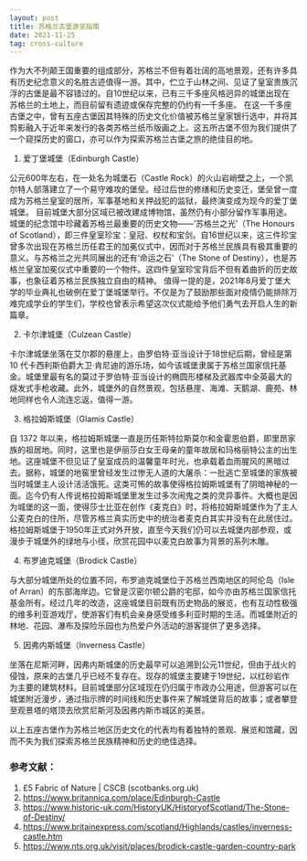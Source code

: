 ```yaml
---
layout: post
title: 苏格兰古堡游览指南
date: 2021-11-25
tag: cross-culture
---
```


作为大不列颠王国重要的组成部分，苏格兰不但有着壮阔的高地景观，还有许多具有历史纪念意义的名胜古迹值得一游。其中，伫立于山林之间、见证了皇室贵族沉浮的古堡是最不容错过的。自10世纪以来，已有三千多座风格迥异的城堡出现在苏格兰的土地上，而目前留有遗迹或保存完整的仍约有一千多座。
在这一千多座古堡之中，曾有五座古堡因其特殊的历史文化价值被苏格兰皇家银行选中，并将其剪影融入于近年来发行的各类苏格兰纸币版画之上。这五所古堡不但为我们提供了一个窥探历史的窗口，亦可以作为探索苏格兰古堡之旅的绝佳目的地。

1. 爱丁堡城堡（Edinburgh Castle）
 
公元600年左右，在一处名为城堡石（Castle Rock）的火山岩峭壁之上，一个凯尔特人部落建立了一个易守难攻的堡垒。经过后世的修缮和历史变迁，堡垒曾一度成为苏格兰皇室的居所，军事基地和关押战犯的监狱，最终演变成为现今的爱丁堡城堡。
目前城堡大部分区域已被改建成博物馆，虽然仍有小部分留作军事用途。城堡的纪念馆中珍藏着苏格兰最重要的历史文物——‘苏格兰之光’（The Honours of Scotland），即三件皇室珍宝：皇冠、权杖和宝剑。自16世纪以来，这三件珍宝曾多次出现在苏格兰历任君王的加冕仪式中，因而对于苏格兰民族具有极其重要的意义。与苏格兰之光共同展出的还有‘命运之石’（The Stone of Destiny），也是苏格兰皇室加冕仪式中重要的一个物件。这四件皇室珍宝背后不但有着曲折的历史故事，也象征着苏格兰民族独立自由的精神。
值得一提的是，2021年8月爱丁堡大学的毕业典礼也破例在爱丁堡城堡举行。不仅是为了鼓励那些面对疫情仍能排除万难完成学业的学生们，学校也曾表示希望这次仪式能给予他们勇气去开启人生的新篇章。

2. 卡尔津城堡（Culzean Castle）
 
卡尔津城堡坐落在艾尔郡的悬崖上，由罗伯特·亚当设计于18世纪后期，曾经是第 10 代卡西利斯伯爵大卫·肯尼迪的游乐场，如今该城堡隶属于苏格兰国家信托基金。城堡里最有名的莫过于罗伯特·亚当设计的椭圆形楼梯及武器库中全英最大的燧发式手枪收藏。此外，城堡外的自然景观，包括悬崖、海滩、天鹅湖、鹿苑、林地同样也令人流连忘返，值得一游。

3. 格拉姆斯城堡（Glamis Castle）
 
自 1372 年以来，格拉姆斯城堡一直是历任斯特拉斯莫尔和金霍恩伯爵，即里昂家族的祖居地。同时，这里也是伊丽莎白女王母亲的童年故居和玛格丽特公主的出生地。这座城堡不但见证了皇室成员的温馨童年时光，也承载着血雨腥风的黑暗过去。据称，城堡的地窖里曾经发生过惨无人道的大屠杀：一批逃亡至城堡的家族被当时城堡主人设计活活饿死。这类可怖的故事使得格拉姆斯城堡有了阴暗神秘的一面。迄今仍有人传说格拉姆斯城堡里发生过多次闹鬼之类的灵异事件。大概也是因为城堡的这一面，使得莎士比亚在创作《麦克白》时，将格拉姆斯城堡作为了主人公麦克白的住所，尽管苏格兰真实历史中的统治者麦克白其实并没有在此居住过。
格拉姆斯城堡于1950年正式对外开放，直至今天我们仍可以去城堡内部参观，或漫步于城堡外的绿地与小径，欣赏花园中以麦克白故事为背景的系列木雕。 


   
4. 布罗迪克城堡（Brodick Castle）
   
与大部分城堡所处的位置不同，布罗迪克城堡位于苏格兰西南地区的阿伦岛（Isle of Arran）的东部海岸边。它曾是汉密尔顿公爵的宅邸，如今亦由苏格兰国家信托基金所有。经过几年的改造，这座城堡目前既有历史物品的展览，也有互动性极强的维多利亚游戏厅，使游客们有机会亲身感受维多利亚时期的生活。而城堡附近的林地、花园、瀑布及探险乐园也为热爱户外活动的游客提供了更多选择。

 
5. 因弗内斯城堡（Inverness Castle）

坐落在尼斯河畔，因弗内斯城堡的历史最早可以追溯到公元11世纪，但由于战火的侵蚀，原来的古堡几乎已经不复存在。现存的城堡主要建于19世纪，以红砂岩作为主要的建筑材料。目前城堡部分区域现在仍归属于市政办公用途，但游客可以在城堡附近漫步，通过指示牌的时间线和历史事件来了解城堡背后的故事；或者攀登至观景塔的塔顶去欣赏尼斯河及因弗内斯市城区的美景。
 
以上五座古堡作为苏格兰地区历史文化的代表均有着独特的景观、展览和馆藏，因而不失为我们探索苏格兰民族精神和历史的绝佳选择。



### 参考文献：
1.	£5 Fabric of Nature | CSCB (scotbanks.org.uk)
2.	https://www.britannica.com/place/Edinburgh-Castle 
3.	https://www.historic-uk.com/HistoryUK/HistoryofScotland/The-Stone-of-Destiny/ 
4.	https://www.britainexpress.com/scotland/Highlands/castles/inverness-castle.htm 
5.	https://www.nts.org.uk/visit/places/brodick-castle-garden-country-park 
